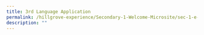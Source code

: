 ```yaml
---
title: 3rd Language Application
permalink: /hillgrove-experience/Secondary-1-Welcome-Microsite/sec-1-e-registraton/3rd-language-application/
description: ""
---
```


